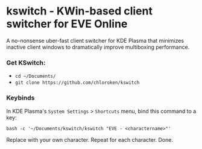 # kswitch - KWin-based client switcher for EVE Online

A no-nonsense uber-fast client switcher for KDE Plasma that minimizes inactive client windows to dramatically improve multiboxing performance.

### Get KSwitch:
- `cd ~/Documents/`
- `git clone https://github.com/chloroken/kswitch`

### Keybinds
In KDE Plasma's `System Settings` > `Shortcuts` menu, bind this command to a key:

`bash -c '~/Documents/kswitch/kswitch "EVE - <charactername>"'`

Replace <charactername> with your own character. Repeat for each character. Done.
